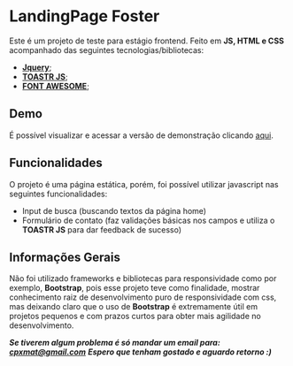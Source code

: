 # LandingPage Foster

Este é um projeto de teste para estágio frontend.
Feito em **JS, HTML e CSS** acompanhado das seguintes tecnologias/bibliotecas:

- **[Jquery](https://jquery.com/)**;
- **[TOASTR JS](https://github.com/CodeSeven/toastr)**;
- **[FONT AWESOME](https://fontawesome.com/v4.7.0/icons/)**;

## Demo

É possível visualizar e acessar a versão de demonstração clicando [aqui](https://m166.github.io/index.html).

## Funcionalidades

O projeto é uma página estática, porém, foi possível utilizar javascript nas seguintes funcionalidades:

- Input de busca (buscando textos da página home)
- Formulário de contato (faz validações básicas nos campos e utiliza o **TOASTR JS** para dar feedback de sucesso)

## Informações Gerais

Não foi utilizado frameworks e bibliotecas para responsividade como por exemplo, **Bootstrap**, pois esse projeto teve como finalidade, mostrar conhecimento raiz de desenvolvimento puro de responsividade com css, mas deixando claro que o uso de **Bootstrap** é extremamente útil em projetos pequenos e com prazos curtos para obter mais agilidade no desenvolvimento.

***Se tiverem algum problema é só mandar um email para: cpxmat@gmail.com***
***Espero que tenham gostado e aguardo retorno :)***
